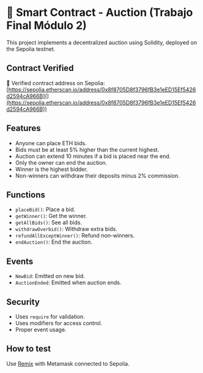 # 🧾 Smart Contract - Auction (Trabajo Final Módulo 2)

This project implements a decentralized auction using Solidity, deployed on the Sepolia testnet.

## Contract Verified

🔗 Verified contract address on Sepolia:  
[https://sepolia.etherscan.io/address/0x8f8705D8f3796fB3e1eED15Ef5426d2594cA966B](](https://sepolia.etherscan.io/address/0x8f8705D8f3796fB3e1eED15Ef5426d2594cA966B))

## Features

- Anyone can place ETH bids.
- Bids must be at least 5% higher than the current highest.
- Auction can extend 10 minutes if a bid is placed near the end.
- Only the owner can end the auction.
- Winner is the highest bidder.
- Non-winners can withdraw their deposits minus 2% commission.

## Functions

- `placeBid()`: Place a bid.
- `getWinner()`: Get the winner.
- `getAllBids()`: See all bids.
- `withdrawOverbid()`: Withdraw extra bids.
- `refundAllExceptWinner()`: Refund non-winners.
- `endAuction()`: End the auction.

## Events

- `NewBid`: Emitted on new bid.
- `AuctionEnded`: Emitted when auction ends.

## Security

- Uses `require` for validation.
- Uses modifiers for access control.
- Proper event usage.

## How to test

Use [Remix](https://remix.ethereum.org) with Metamask connected to Sepolia.
